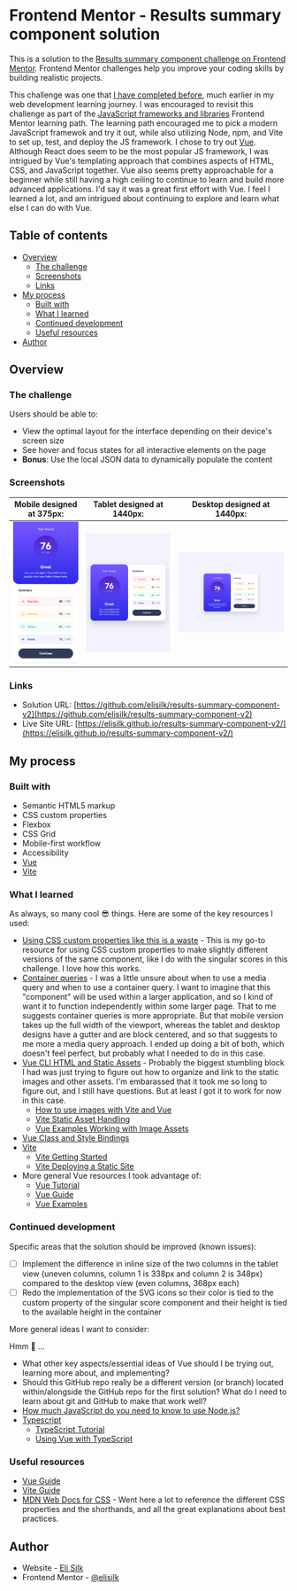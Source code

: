 # Frontend Mentor - Results summary component solution

This is a solution to the [Results summary component challenge on Frontend Mentor](https://www.frontendmentor.io/challenges/results-summary-component-CE_K6s0maV). Frontend Mentor challenges help you improve your coding skills by building realistic projects.

This challenge was one that [I have completed before](https://www.frontendmentor.io/solutions/responsive-summary-component-with-import-of-data-to-populate-content-e7govS1bG7), much earlier in my web development learning journey. I was encouraged to revisit this challenge as part of the [JavaScript frameworks and libraries](https://www.frontendmentor.io/learning-paths/javascript-frameworks-and-libraries-JDWoqQjMyb) Frontend Mentor learning path. The learning path encouraged me to pick a modern JavaScript framewok and try it out, while also utilizing Node, npm, and Vite to set up, test, and deploy the JS framework. I chose to try out [Vue](https://vuejs.org/). Although React does seem to be the most popular JS framework, I was intrigued by Vue's templating approach that combines aspects of HTML, CSS, and JavaScript together. Vue also seems pretty approachable for a beginner while still having a high ceiling to continue to learn and build more advanced applications. I'd say it was a great first effort with Vue. I feel I learned a lot, and am intrigued about continuing to explore and learn what else I can do with Vue.

## Table of contents

- [Overview](#overview)
  - [The challenge](#the-challenge)
  - [Screenshots](#screenshots)
  - [Links](#links)
- [My process](#my-process)
  - [Built with](#built-with)
  - [What I learned](#what-i-learned)
  - [Continued development](#continued-development)
  - [Useful resources](#useful-resources)
- [Author](#author)

## Overview

### The challenge

Users should be able to:

- View the optimal layout for the interface depending on their device's screen size
- See hover and focus states for all interactive elements on the page
- **Bonus**: Use the local JSON data to dynamically populate the content

### Screenshots

|        Mobile designed at 375px:         |        Tablet designed at 1440px:        | Desktop designed at 1440px:               |
| :--------------------------------------: | :--------------------------------------: | ----------------------------------------- |
| ![](./screenshots/screenshot-mobile.png) | ![](./screenshots/screenshot-tablet.png) | ![](./screenshots/screenshot-desktop.png) |

### Links

- Solution URL: [https://github.com/elisilk/results-summary-component-v2](https://github.com/elisilk/results-summary-component-v2)
- Live Site URL: [https://elisilk.github.io/results-summary-component-v2/](https://elisilk.github.io/results-summary-component-v2/)

## My process

### Built with

- Semantic HTML5 markup
- CSS custom properties
- Flexbox
- CSS Grid
- Mobile-first workflow
- Accessibility
- [Vue](https://vuejs.org/)
- [Vite](https://vite.dev/)

### What I learned

As always, so many cool :sunglasses: things. Here are some of the key resources I used:

- [Using CSS custom properties like this is a waste](https://www.youtube.com/watch?v=_2LwjfYc1x8&ab_channel=KevinPowell) - This is my go-to resource for using CSS custom properties to make slightly different versions of the same component, like I do with the singular scores in this challenge. I love how this works.
- [Container queries](https://developer.mozilla.org/en-US/docs/Web/CSS/CSS_containment/Container_queries) - I was a little unsure about when to use a media query and when to use a container query. I want to imagine that this "component" will be used within a larger application, and so I kind of want it to function independently within some larger page. That to me suggests container queries is more appropriate. But that mobile version takes up the full width of the viewport, whereas the tablet and desktop designs have a gutter and are block centered, and so that suggests to me more a media query approach. I ended up doing a bit of both, which doesn't feel perfect, but probably what I needed to do in this case.
- [Vue CLI HTML and Static Assets](https://cli.vuejs.org/guide/html-and-static-assets.html) - Probably the biggest stumbling block I had was just trying to figure out how to organize and link to the static images and other assets. I'm embarassed that it took me so long to figure out, and I still have questions. But at least I got it to work for now in this case.
  - [How to use images with Vite and Vue](https://medium.com/@andrewmasonmedia/how-to-use-images-with-vite-and-vue-937307a150c0)
  - [Vite Static Asset Handling](https://vite.dev/guide/assets.html)
  - [Vue Examples Working with Image Assets](https://skirtles-code.github.io/vue-examples/guides/working-with-image-assets)
- [Vue Class and Style Bindings](https://vuejs.org/guide/essentials/class-and-style)
- [Vite](https://vite.dev/)
  - [Vite Getting Started](https://vite.dev/guide/)
  - [Vite Deploying a Static Site](https://vite.dev/guide/static-deploy.html)
- More general Vue resources I took advantage of:
  - [Vue Tutorial](https://vuejs.org/tutorial/)
  - [Vue Guide](https://vuejs.org/guide/)
  - [Vue Examples](https://skirtles-code.github.io/vue-examples/)

### Continued development

Specific areas that the solution should be improved (known issues):

- [ ] Implement the difference in inline size of the two columns in the tablet view (uneven columns, column 1 is 338px and column 2 is 348px) compared to the desktop view (even columns, 368px each)
- [ ] Redo the implementation of the SVG icons so their color is tied to the custom property of the singular score component and their height is tied to the available height in the container

More general ideas I want to consider:

Hmm 🤔 ...

- What other key aspects/essential ideas of Vue should I be trying out, learning more about, and implementing?
- Should this GitHub repo really be a different version (or branch) located within/alongside the GitHub repo for the first solution? What do I need to learn about git and GitHub to make that work well?
- [How much JavaScript do you need to know to use Node.js?](https://nodejs.org/en/learn/getting-started/how-much-javascript-do-you-need-to-know-to-use-nodejs)
- [Typescript](https://www.typescriptlang.org/)
  - [TypeScript Tutorial](https://www.typescripttutorial.net/)
  - [Using Vue with TypeScript](https://vuejs.org/guide/typescript/overview)

### Useful resources

- [Vue Guide](https://vuejs.org/guide/)
- [Vite Guide](https://vite.dev/guide/)
- [MDN Web Docs for CSS](https://developer.mozilla.org/en-US/docs/Web/CSS) - Went here a lot to reference the different CSS properties and the shorthands, and all the great explanations about best practices.

## Author

- Website - [Eli Silk](https://github.com/elisilk)
- Frontend Mentor - [@elisilk](https://www.frontendmentor.io/profile/elisilk)

